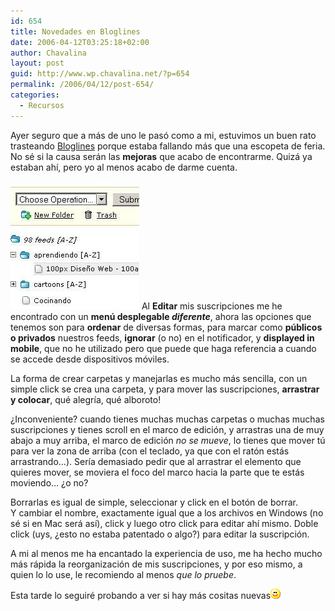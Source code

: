 ```yaml
---
id: 654
title: Novedades en Bloglines
date: 2006-04-12T03:25:18+02:00
author: Chavalina
layout: post
guid: http://www.wp.chavalina.net/?p=654
permalink: /2006/04/12/post-654/
categories:
  - Recursos
---
```

Ayer seguro que a m&aacute;s de uno le pas&oacute; como a mi, estuvimos un buen rato trasteando <a href="http://bloglines.com" target="_blank">Bloglines</a> porque estaba fallando m&aacute;s que una escopeta de feria. No s&eacute; si la causa ser&aacute;n las **mejoras** que acabo de encontrarme. Quiz&aacute; ya estaban ah&iacute;, pero yo al menos acabo de darme cuenta.

<img class="imgizqda" src="/imagenes/fotos/bloglines-novedades.jpg" alt="Nueva interfaz de gesti&oacute;n de suscripciones de Bloglines" /> Al **Editar** mis suscripciones me he encontrado con un **men&uacute; desplegable _diferente_**, ahora las opciones que tenemos son para **ordenar** de diversas formas, para marcar como **p&uacute;blicos o privados** nuestros feeds, **ignorar** (o no) en el notificador, y **displayed in mobile**, que no he utilizado pero que puede que haga referencia a cuando se accede desde dispositivos m&oacute;viles.

La forma de crear carpetas y manejarlas es mucho m&aacute;s sencilla, con un simple click se crea una carpeta, y para mover las suscripciones, **arrastrar y colocar**, qu&eacute; alegr&iacute;a, qu&eacute; alboroto! 

&iquest;Inconveniente? cuando tienes muchas muchas carpetas o muchas muchas suscripciones y tienes scroll en el marco de edici&oacute;n, y arrastras una de muy abajo a muy arriba, el marco de edici&oacute;n _no se mueve_, lo tienes que mover t&uacute; para ver la zona de arriba (con el teclado, ya que con el rat&oacute;n est&aacute;s arrastrando&#8230;). Ser&iacute;a demasiado pedir que al arrastrar el elemento que quieres mover, se moviera el foco del marco hacia la parte que te est&aacute;s moviendo&#8230; &iquest;o no?

Borrarlas es igual de simple, seleccionar y click en el bot&oacute;n de borrar.  
Y cambiar el nombre, exactamente igual que a los archivos en Windows (no s&eacute; si en Mac ser&aacute; as&iacute;), click y luego otro click para editar ah&iacute; mismo. Doble click (uys, &iquest;esto no estaba patentado o algo?) para editar la suscripci&oacute;n.

A mi al menos me ha encantado la experiencia de uso, me ha hecho mucho m&aacute;s r&aacute;pida la reorganizaci&oacute;n de mis suscripciones, y por eso mismo, a quien lo lo use, le recomiendo al menos _que lo pruebe_.

Esta tarde lo seguir&eacute; probando a ver si hay m&aacute;s cositas nuevas![emo](/imagenes/emoticonos/sonrisa.gif)